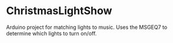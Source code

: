 ChristmasLightShow
==================

Arduino project for matching lights to music. Uses the MSGEQ7 to determine which lights to turn on/off.